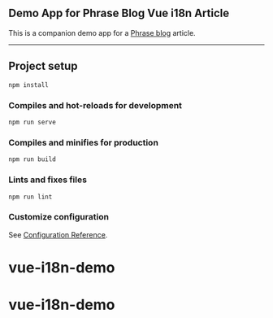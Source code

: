 ## Demo App for Phrase Blog Vue i18n Article

This is a companion demo app for a [Phrase blog](https://phrase.com/blog)
article.

---

## Project setup

```
npm install
```

### Compiles and hot-reloads for development

```
npm run serve
```

### Compiles and minifies for production

```
npm run build
```

### Lints and fixes files

```
npm run lint
```

### Customize configuration

See [Configuration Reference](https://cli.vuejs.org/config/).
# vue-i18n-demo
# vue-i18n-demo
